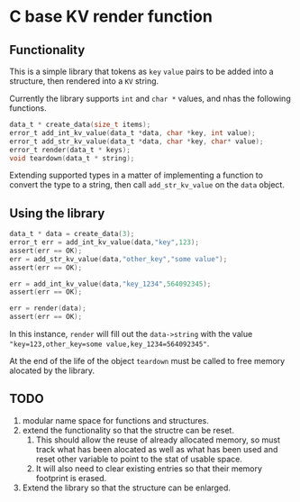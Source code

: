 # C base KV render function

## Functionality 

This is a simple library that tokens as `key` `value` pairs to be added into a structure, then rendered into a `KV` string. 

Currently the library supports `int` and `char *` values, and nhas the following functions.

```c
data_t * create_data(size_t items);
error_t add_int_kv_value(data_t *data, char *key, int value);
error_t add_str_kv_value(data_t *data, char *key, char* value);
error_t render(data_t * keys);
void teardown(data_t * string);
```

Extending supported types in a matter of implementing a function to convert the type to a string, then call `add_str_kv_value` on the `data` object.

## Using the library

```c
data_t * data = create_data(3);
error_t err = add_int_kv_value(data,"key",123);
assert(err == OK);
err = add_str_kv_value(data,"other_key","some value");
assert(err == OK);

err = add_int_kv_value(data,"key_1234",564092345);
assert(err == OK);

err = render(data);
assert(err == OK);
```

In this instance, `render` will fill out the `data->string` with the value `"key=123,other_key=some value,key_1234=564092345"`. 


At the end of the life of the object `teardown` must be called to free memory alocated by the library.

## TODO

1. modular name space for functions and structures.
2. extend the functionality so that the structre can be reset.
   1. This should allow the reuse of already allocated memory, so 
   must track what has been alocated as well as what has been used
   and reset other variable to point to the stat of usable space.
   2. It will also need to clear existing entries so that their memory 
   footprint is erased.
3. Extend the library so that the structure can be enlarged.
